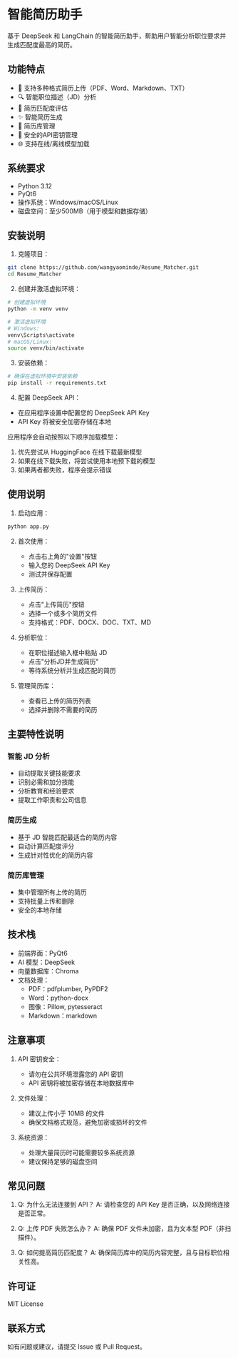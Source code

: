 # 智能简历助手

基于 DeepSeek 和 LangChain 的智能简历助手，帮助用户智能分析职位要求并生成匹配度最高的简历。

## 功能特点

- 📄 支持多种格式简历上传（PDF、Word、Markdown、TXT）
- 🔍 智能职位描述（JD）分析
- 🎯 简历匹配度评估
- ✨ 智能简历生成
- 💼 简历库管理
- 🔐 安全的API密钥管理
- 🌐 支持在线/离线模型加载

## 系统要求

- Python 3.12
- PyQt6
- 操作系统：Windows/macOS/Linux
- 磁盘空间：至少500MB（用于模型和数据存储）

## 安装说明

1. 克隆项目：
```bash
git clone https://github.com/wangyaominde/Resume_Matcher.git
cd Resume_Matcher
```

2. 创建并激活虚拟环境：
```bash
# 创建虚拟环境
python -m venv venv

# 激活虚拟环境
# Windows:
venv\Scripts\activate
# macOS/Linux:
source venv/bin/activate
```

3. 安装依赖：
```bash
# 确保在虚拟环境中安装依赖
pip install -r requirements.txt
```

4. 配置 DeepSeek API：
- 在应用程序设置中配置您的 DeepSeek API Key
- API Key 将被安全加密存储在本地

应用程序会自动按照以下顺序加载模型：
1. 优先尝试从 HuggingFace 在线下载最新模型
2. 如果在线下载失败，将尝试使用本地预下载的模型
3. 如果两者都失败，程序会提示错误

## 使用说明

1. 启动应用：
```bash
python app.py
```

2. 首次使用：
   - 点击右上角的"设置"按钮
   - 输入您的 DeepSeek API Key
   - 测试并保存配置

3. 上传简历：
   - 点击"上传简历"按钮
   - 选择一个或多个简历文件
   - 支持格式：PDF、DOCX、DOC、TXT、MD

4. 分析职位：
   - 在职位描述输入框中粘贴 JD
   - 点击"分析JD并生成简历"
   - 等待系统分析并生成匹配的简历

5. 管理简历库：
   - 查看已上传的简历列表
   - 选择并删除不需要的简历

## 主要特性说明

### 智能 JD 分析
- 自动提取关键技能要求
- 识别必需和加分技能
- 分析教育和经验要求
- 提取工作职责和公司信息

### 简历生成
- 基于 JD 智能匹配最适合的简历内容
- 自动计算匹配度评分
- 生成针对性优化的简历内容

### 简历库管理
- 集中管理所有上传的简历
- 支持批量上传和删除
- 安全的本地存储

## 技术栈

- 前端界面：PyQt6
- AI 模型：DeepSeek
- 向量数据库：Chroma
- 文档处理：
  - PDF：pdfplumber, PyPDF2
  - Word：python-docx
  - 图像：Pillow, pytesseract
  - Markdown：markdown

## 注意事项

1. API 密钥安全：
   - 请勿在公共环境泄露您的 API 密钥
   - API 密钥将被加密存储在本地数据库中

2. 文件处理：
   - 建议上传小于 10MB 的文件
   - 确保文档格式规范，避免加密或损坏的文件

3. 系统资源：
   - 处理大量简历时可能需要较多系统资源
   - 建议保持足够的磁盘空间

## 常见问题

1. Q: 为什么无法连接到 API？
   A: 请检查您的 API Key 是否正确，以及网络连接是否正常。

2. Q: 上传 PDF 失败怎么办？
   A: 确保 PDF 文件未加密，且为文本型 PDF（非扫描件）。

3. Q: 如何提高简历匹配度？
   A: 确保简历库中的简历内容完整，且与目标职位相关性高。

## 许可证

MIT License

## 联系方式

如有问题或建议，请提交 Issue 或 Pull Request。 